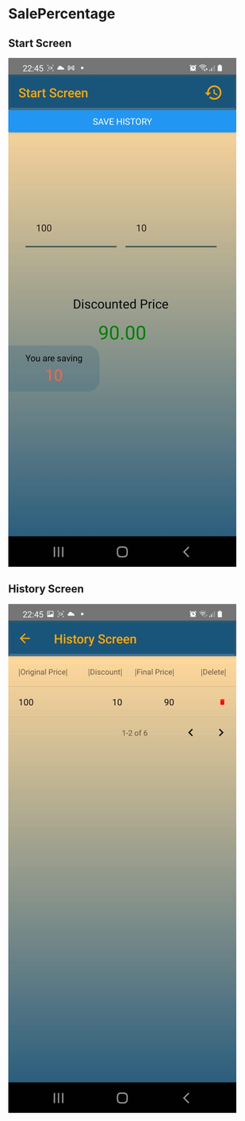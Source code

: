 # SalePercentage
## Start Screen
![](src/assets/HomeScreen.jpeg)

## History Screen
![](src/assets/HistoryScreen.jpeg)


